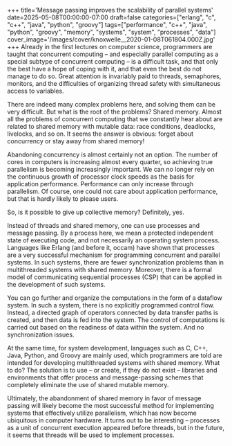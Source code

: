 +++
title='Message passing improves the scalability of parallel systems'
date=2025-05-08T00:00:00-07:00
draft=false
categories=["erlang", "c", "c++", "java", "python", "groovy"]
tags=["performance", "c++", "java", "python", "groovy", "memory", "systems", "system", "processes", "data"]
cover_image='/images/cover/knoxwelle__2020-01-08T061804.000Z.jpg'
+++
Already in the first lectures on computer science, programmers are taught that concurrent computing – and especially parallel computing as a special subtype of concurrent computing – is a difficult task, and that only the best have a hope of coping with it, and that even the best do not manage to do so. Great attention is invariably paid to threads, semaphores, monitors, and the difficulties of organizing thread safety with simultaneous access to variables.

There are indeed many complex problems here, and solving them can be very difficult. But what is the root of the problems? Shared memory. Almost all the problems of concurrent computing that we constantly hear about are related to shared memory with mutable data: race conditions, deadlocks, livelocks, and so on. It seems the answer is obvious: forget about concurrency or stay away from shared memory!

Abandoning concurrency is almost certainly not an option. The number of cores in computers is increasing almost every quarter, so achieving true parallelism is becoming increasingly important. We can no longer rely on the continuous growth of processor clock speeds as the basis for application performance. Performance can only increase through parallelism. Of course, one could not care about application performance, but that is hardly likely to please users.

So, is it possible to give up collective memory? Definitely, yes.

Instead of threads and shared memory, one can use processes and message passing. By a process here, we mean a protected independent state of executing code, and not necessarily an operating system process. Languages like Erlang (and before it, occam) have shown that processes are a very successful mechanism for programming concurrent and parallel systems. In such systems, there are fewer synchronization problems than in multithreaded systems with shared memory. Moreover, there is a formal model of communicating sequential processes (CSP) that can be applied in the development of such systems.

You can go further and organize the computations in the form of a dataflow system. In such a system, there is no explicitly programmed control flow. Instead, a directed graph of operators connected by data transfer paths is created, and then data is fed into the system. The control of computations is carried out based on the readiness of data within the system. And no synchronization issues.

At the same time, for system development, languages such as C, C++, Java, Python, and Groovy are mainly used, which programmers are told are intended for developing multithreaded systems with shared memory. What to do? The solution is to use – or create, if they do not exist – libraries and environments that offer process and message-passing schemes that completely eliminate the use of shared mutable memory.

Ultimately, the abandonment of shared memory in favor of message passing will likely become the most successful method for implementing systems that effectively utilize parallelism, which has now become ubiquitous in computer hardware. It turns out to be interesting – processes as a unit of concurrent execution appeared before threads, but in the future, it seems that threads will be used to implement processes.